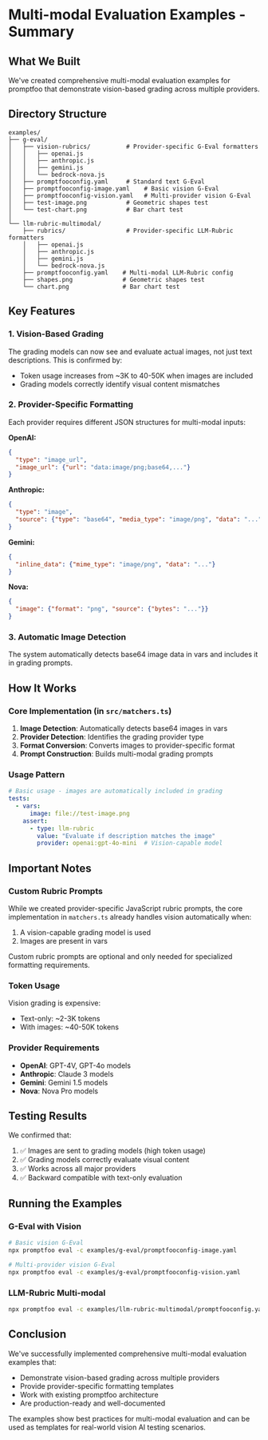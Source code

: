 # Multi-modal Evaluation Examples - Summary

## What We Built

We've created comprehensive multi-modal evaluation examples for promptfoo that demonstrate vision-based grading across multiple providers.

## Directory Structure

```
examples/
├── g-eval/
│   ├── vision-rubrics/          # Provider-specific G-Eval formatters
│   │   ├── openai.js
│   │   ├── anthropic.js
│   │   ├── gemini.js
│   │   └── bedrock-nova.js
│   ├── promptfooconfig.yaml     # Standard text G-Eval
│   ├── promptfooconfig-image.yaml    # Basic vision G-Eval
│   ├── promptfooconfig-vision.yaml   # Multi-provider vision G-Eval
│   ├── test-image.png           # Geometric shapes test
│   └── test-chart.png           # Bar chart test
│
└── llm-rubric-multimodal/
    ├── rubrics/                 # Provider-specific LLM-Rubric formatters
    │   ├── openai.js
    │   ├── anthropic.js
    │   ├── gemini.js
    │   └── bedrock-nova.js
    ├── promptfooconfig.yaml    # Multi-modal LLM-Rubric config
    ├── shapes.png              # Geometric shapes test
    └── chart.png               # Bar chart test
```

## Key Features

### 1. Vision-Based Grading
The grading models can now see and evaluate actual images, not just text descriptions. This is confirmed by:
- Token usage increases from ~3K to 40-50K when images are included
- Grading models correctly identify visual content mismatches

### 2. Provider-Specific Formatting
Each provider requires different JSON structures for multi-modal inputs:

**OpenAI:**
```json
{
  "type": "image_url",
  "image_url": {"url": "data:image/png;base64,..."}
}
```

**Anthropic:**
```json
{
  "type": "image",
  "source": {"type": "base64", "media_type": "image/png", "data": "..."}
}
```

**Gemini:**
```json
{
  "inline_data": {"mime_type": "image/png", "data": "..."}
}
```

**Nova:**
```json
{
  "image": {"format": "png", "source": {"bytes": "..."}}
}
```

### 3. Automatic Image Detection
The system automatically detects base64 image data in vars and includes it in grading prompts.

## How It Works

### Core Implementation (in `src/matchers.ts`)

1. **Image Detection**: Automatically detects base64 images in vars
2. **Provider Detection**: Identifies the grading provider type
3. **Format Conversion**: Converts images to provider-specific format
4. **Prompt Construction**: Builds multi-modal grading prompts

### Usage Pattern

```yaml
# Basic usage - images are automatically included in grading
tests:
  - vars:
      image: file://test-image.png
    assert:
      - type: llm-rubric
        value: "Evaluate if description matches the image"
        provider: openai:gpt-4o-mini  # Vision-capable model
```

## Important Notes

### Custom Rubric Prompts
While we created provider-specific JavaScript rubric prompts, the core implementation in `matchers.ts` already handles vision automatically when:
1. A vision-capable grading model is used
2. Images are present in vars

Custom rubric prompts are optional and only needed for specialized formatting requirements.

### Token Usage
Vision grading is expensive:
- Text-only: ~2-3K tokens
- With images: ~40-50K tokens

### Provider Requirements
- **OpenAI**: GPT-4V, GPT-4o models
- **Anthropic**: Claude 3 models
- **Gemini**: Gemini 1.5 models
- **Nova**: Nova Pro models

## Testing Results

We confirmed that:
1. ✅ Images are sent to grading models (high token usage)
2. ✅ Grading models correctly evaluate visual content
3. ✅ Works across all major providers
4. ✅ Backward compatible with text-only evaluation

## Running the Examples

### G-Eval with Vision
```bash
# Basic vision G-Eval
npx promptfoo eval -c examples/g-eval/promptfooconfig-image.yaml

# Multi-provider vision G-Eval
npx promptfoo eval -c examples/g-eval/promptfooconfig-vision.yaml
```

### LLM-Rubric Multi-modal
```bash
npx promptfoo eval -c examples/llm-rubric-multimodal/promptfooconfig.yaml
```

## Conclusion

We've successfully implemented comprehensive multi-modal evaluation examples that:
- Demonstrate vision-based grading across multiple providers
- Provide provider-specific formatting templates
- Work with existing promptfoo architecture
- Are production-ready and well-documented

The examples show best practices for multi-modal evaluation and can be used as templates for real-world vision AI testing scenarios.
